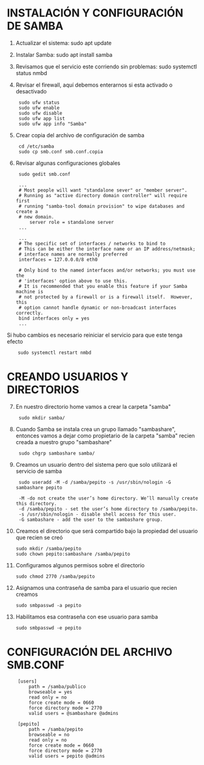 # INSTALACIÓN Y CONFIGURACIÓN DE SAMBA

1. Actualizar el sistema:
 sudo apt update

2. Instalar Samba:
 sudo apt install samba

3. Revisamos que el servicio este corriendo sin problemas:
 sudo systemctl status nmbd

4. Revisar el firewall, aquí debemos enterarnos si esta activado o desactivado

        sudo ufw status
        sudo ufw enable
        sudo ufw disable
        sudo ufw app list
        sudo ufw app info "Samba"

5. Crear copia del archivo de configuración de samba

        cd /etc/samba
        sudo cp smb.conf smb.conf.copia
 
6. Revisar algunas configuraciones globales

        sudo gedit smb.conf

        ...
        # Most people will want "standalone sever" or "member server".
        # Running as "active directory domain controller" will require first
        # running "samba-tool domain provision" to wipe databases and create a
        # new domain.
            server role = standalone server
        ...

        ...
        # The specific set of interfaces / networks to bind to
        # This can be either the interface name or an IP address/netmask;
        # interface names are normally preferred
        interfaces = 127.0.0.0/8 eth0

        # Only bind to the named interfaces and/or networks; you must use the
        # 'interfaces' option above to use this.
        # It is recommended that you enable this feature if your Samba machine is
        # not protected by a firewall or is a firewall itself.  However, this
        # option cannot handle dynamic or non-broadcast interfaces correctly.
        bind interfaces only = yes
        ...

Si hubo cambios es necesario reiniciar el servicio para que este tenga efecto

        sudo systemctl restart nmbd


# CREANDO USUARIOS Y DIRECTORIOS

7. En nuestro directorio home vamos a crear la carpeta "samba"

        sudo mkdir samba/

8. Cuando Samba se instala crea un grupo llamado "sambashare", entonces vamos a dejar como propietario de la carpeta "samba" recien creada a nuestro grupo "sambashare"

        sudo chgrp sambashare samba/

9. Creamos un usuario dentro del sistema pero que solo utilizará el servicio de samba

        sudo useradd -M -d /samba/pepito -s /usr/sbin/nologin -G sambashare pepito

        -M -do not create the user’s home directory. We’ll manually create this directory.
        -d /samba/pepito - set the user’s home directory to /samba/pepito.
        -s /usr/sbin/nologin - disable shell access for this user.
        -G sambashare - add the user to the sambashare group.

10. Creamos el directorio que será compartido bajo la propiedad del usuario que recien se creó

        sudo mkdir /samba/pepito
        sudo chown pepito:sambashare /samba/pepito

11. Configuramos algunos permisos sobre el directorio

        sudo chmod 2770 /samba/pepito

12. Asignamos una contraseña de samba para el usuario que recien creamos


        sudo smbpasswd -a pepito

13. Habilitamos esa contraseña con ese usuario para samba


        sudo smbpasswd -e pepito


# CONFIGURACIÓN DEL ARCHIVO SMB.CONF

        [users]
            path = /samba/publico
            browseable = yes
            read only = no
            force create mode = 0660
            force directory mode = 2770
            valid users = @sambashare @admins

        [pepito]
            path = /samba/pepito
            browseable = no
            read only = no
            force create mode = 0660
            force directory mode = 2770
            valid users = pepito @admins